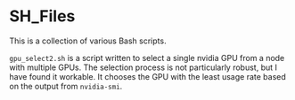 # SH_Files

This is a collection of various Bash scripts.

`gpu_select2.sh` is a script written to select a single nvidia GPU from a node with multiple GPUs. The selection process is not particularly robust, but I have found it workable. It chooses the GPU with the least usage rate based on the output from `nvidia-smi`.  

